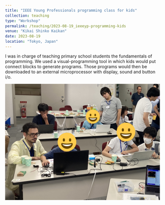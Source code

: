 ```yaml
---
title: "IEEE Young Professionals programming class for kids"
collection: teaching
type: "Workshop"
permalink: /teaching/2023-08-19_ieeeyp-programming-kids
venue: "Kikai Shinko Kaikan"
date: 2023-08-19
location: "Tokyo, Japan"
---
```


I was in charge of teaching primary school students the fundamentals of programming. We used a visual-programming tool in which kids would put connect blocks to generate programs. Those programs would then be downloaded to an external microprocessor with display, sound and button i/o.

![Programming for Kids](/images/teaching/ieeeyp-programming-kids.jpg)
